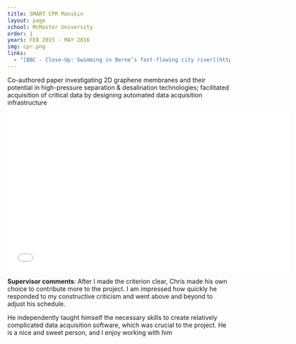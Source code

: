 ```yaml
---
title: SMART CPR Manikin
layout: page
school: McMaster University
order: 1
years: FEB 2015 - MAY 2016
img: cpr.png
links:
  - "[BBC - Close-Up: Swimming in Berne’s fast-flowing city river](http://www.bbc.co.uk/news/world-europe-10893835)"
---
```


Co-authored paper investigating 2D graphene membranes and their potential in high-pressure separation & desalination technologies; facilitated acquisition of critical data by designing automated data acquisition infrastructure

<iframe width="640" height="360" src="//www.youtube-nocookie.com/embed/4vVwj2RcVKU?rel=0&showinfo=0" frameborder="0" allowfullscreen></iframe>

**Supervisor comments**: After I made the criterion clear, Chris made his own choice to contribute more to the project. I am impressed how quickly he responded to my constructive criticism and went above and beyond to adjust his schedule.

He independently taught himself the necessary skills to create relatively complicated data acquisition software, which was crucial to the project. He is a nice and sweet person, and I enjoy working with him

